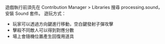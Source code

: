 遊戲執行前須先在 Contribution Manager > Libraries 搜尋 processing.sound，安裝 Sound 套件。
遊玩方式：

- 玩家可以透過方向鍵進行移動，空白鍵發射子彈攻擊
- 擊殺不同敵人可以得到對應分數
- 場上會隨機位置產生回復用道具
